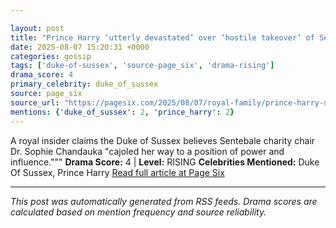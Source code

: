 ```yaml
---

layout: post
title: "Prince Harry ‘utterly devastated’ over ‘hostile takeover’ of Sentebale charity he co-founded"""
date: 2025-08-07 15:20:31 +0000
categories: gossip
tags: ['duke-of-sussex', 'source-page_six', 'drama-rising']
drama_score: 4
primary_celebrity: duke_of_sussex
source: page_six
source_url: "https://pagesix.com/2025/08/07/royal-family/prince-harry-utterly-devastated-over-hostile-takeover-of-sentebale-charity-he-co-founded/"""
mentions: {'duke_of_sussex': 2, 'prince_harry': 2}
---
```


A royal insider claims the Duke of Sussex believes Sentebale charity chair Dr. Sophie Chandauka "cajoled her way to a position of power and influence.""" **Drama Score:** 4 | **Level:** RISING **Celebrities Mentioned:** Duke Of Sussex, Prince Harry [Read full article at Page Six](https://pagesix.com/2025/08/07/royal-family/prince-harry-utterly-devastated-over-hostile-takeover-of-sentebale-charity-he-co-founded/)

---

*This post was automatically generated from RSS feeds. Drama scores are calculated based on mention frequency and source reliability.*